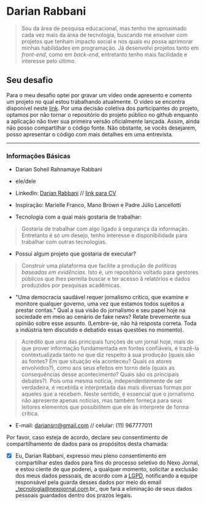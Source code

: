 # Darian Rabbani

> Sou da área de pesquisa educacional, mas tenho me aproximado cada vez mais da área de tecnologia, buscando me envolver com projetos que tenham impacto social e nos quais eu possa aprimorar minhas habilidades em programação. Já desenvolvi projetos tanto em *front-end*, como em *back-end*, entretanto tenho mais facilidade e interesse pelo último.

## Seu desafio

Para o meu desafio optei por gravar um vídeo onde apresento e comento um projeto no qual estou trabalhando atualmente. O vídeo se encontra disponível neste [link](https://www.youtube.com/watch?v=vS8oxXRv1K0).
Por uma decisão coletiva dos participantes do projeto, optamos por não tornar o repositório do projeto público no github enquanto a aplicação não tiver sua primeira versão oficialmente lançada. Assim, ainda não posso compartilhar o código fonte. Não obstante, se vocês desejarem, posso apresentar o código com mais detalhes em uma entrevista.

----

### Informações Básicas

- Darian Soheil Rahnamaye Rabbani

- ele/dele

- LinkedIn: [Darian Rabbani](https://www.linkedin.com/in/darian-rabbani-20b083201/) // [link para CV](https://drive.google.com/file/d/1W5UhzMwa81xA19THdIDo_goJGUFM0e1h/view?usp=sharing)

- Inspiração: 
Marielle Franco, Mano Brown e Padre Júlio Lancellotti

- Tecnologia com a qual mais gostaria de trabalhar:
> Gostaria de trabalhar com algo ligado à segurança da informação. Entretanto é só um desejo, tenho interesse e disponibilidade para trabalhar com outras tecnologias.

- Possui algum projeto que gostaria de executar? 
> Construir uma plataforma que facilite a produção de *políticas baseadas em evidências*. Isto é, um repositório voltado para gestores públicos que lhes permita buscar e ter acesso à relatórios e dados produzidos por pesquisas acadêmicas.  

- "Uma democracia saudável requer jornalismo crítico, que examine e monitore qualquer governo, uma vez que estamos todos sujeitos a prestar contas." Qual a sua visão do jornalismo e seu papel hoje na sociedade em meio ao cenário de fake news? Relate brevemente sua opinião sobre esse assunto. (Lembre-se, não há resposta correta. Toda a indústria tem discutido e debatido essas questões no momento).
> Acredito que uma das principais funções de um jornal hoje, mais do que prover informação fundamentada em fontes confiáveis, é trazê-la contextualizada tanto no que diz respeito à sua produção (quais são as fontes? Em que situação ela aconteceu? Quais os atores envolvidos?), como aos seus efeitos em torno dela (quais as consequências desse acontecimento? Quais são os principais debates?). Pois uma mesma notícia, independentemente de ser verdadeira, é recebida e interpretada das mais diversas formas por aqueles que a recebem. Neste sentido, é essencial que o jornalismo não apresente apenas notícias, mas também forneça para seus leitores elementos que possibilitem que ele às interprete de forma crítica.

- E-mail: dariansrr@gmail.com // celular: (11) 967777011

Por favor, caso esteja de acordo, declare seu consentimento de compartilhamento de dados para os propósitos desta chamada:

- [x] Eu, Darian Rabbani, expresso meu pleno consentimento em compartilhar estes dados para fins do processo seletivo do Nexo Jornal, e estou ciente de que poderei, a qualquer momento, solicitar a exclusão dos meus dados pessoais, de acordo com a [LGPD](http://www.planalto.gov.br/ccivil_03/_ato2015-2018/2018/lei/l13709.htm), notificando a equipe responsável pela guarda desses dados por meio do email _tecnologia@nexojornal.com.br_ que fará a eliminação de seus dados pessoais guardados dentro dos prazos legais.
